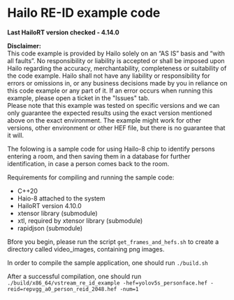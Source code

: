# Hailo RE-ID example code

**Last HailoRT version checked - 4.14.0**

**Disclaimer:** <br />
This code example is provided by Hailo solely on an “AS IS” basis and “with all faults”. No responsibility or liability is accepted or shall be imposed upon Hailo regarding the accuracy, merchantability, completeness or suitability of the code example. Hailo shall not have any liability or responsibility for errors or omissions in, or any business decisions made by you in reliance on this code example or any part of it. If an error occurs when running this example, please open a ticket in the "Issues" tab.<br />
Please note that this example was tested on specific versions and we can only guarantee the expected results using the exact version mentioned above on the exact environment. The example might work for other versions, other environment or other HEF file, but there is no guarantee that it will.


The folowing is a sample code for using Hailo-8 chip to identify persons entering a room,
and then saving them in a database for further identification, in case a person comes back to the room.

Requirements for compiling and running the sample code:
* C++20
* Haio-8 attached to the system
* HailoRT version 4.10.0
* xtensor library (submodule)
* xtl, required by xtensor library (submodule)
* rapidjson (submodule)

Bfore you begin, please run the script `get_frames_and_hefs.sh` to create a directory called video_images, containing png images.

In order to compile the sample application, one should run `./build.sh`

After a successful compilation, one should run `./build/x86_64/vstream_re_id_example -hef=yolov5s_personface.hef -reid=repvgg_a0_person_reid_2048.hef -num=1`

